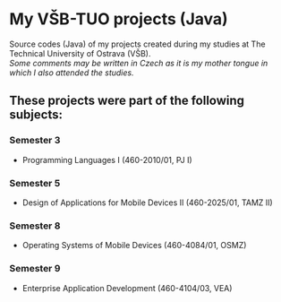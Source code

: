 # My VŠB-TUO projects (Java)
Source codes (Java) of my projects created during my studies at The Technical University of Ostrava (VŠB).\
*Some comments may be written in Czech as it is my mother tongue in which I also attended the studies.*

## These projects were part of the following subjects:
### Semester 3
- Programming Languages I (460-2010/01, PJ I)
### Semester 5
- Design of Applications for Mobile Devices II (460-2025/01, TAMZ II)
### Semester 8
- Operating Systems of Mobile Devices (460-4084/01, OSMZ)
### Semester 9
- Enterprise Application Development (460-4104/03, VEA)
